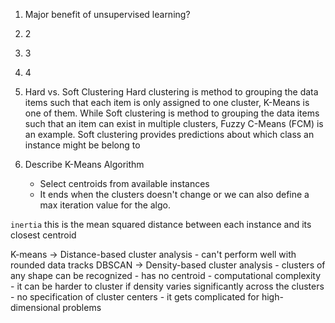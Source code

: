 1. Major benefit of unsupervised learning?
2. 2
3. 3
4. 4
5. Hard vs. Soft Clustering
   Hard clustering is method to grouping the data items such that each item is only assigned to one cluster, K-Means is one of them. While Soft clustering is method to grouping the data items such that an item can exist in multiple clusters, Fuzzy C-Means (FCM) is an example. Soft clustering provides predictions about which class an instance might be belong to

6. Describe K-Means Algorithm
   - Select centroids from available instances
   - It ends when the clusters doesn't change or we can also define a max iteration value for the algo.

`inertia` this is the mean squared distance between each instance and its closest centroid


K-means -> Distance-based cluster analysis
	- can't perform well with rounded data tracks
DBSCAN -> Density-based cluster analysis
	- clusters of any shape can be recognized
	- has no centroid
	- computational complexity
	- it can be harder to cluster if density varies significantly across the clusters
	- no specification of cluster centers
	- it gets complicated for high-dimensional problems
